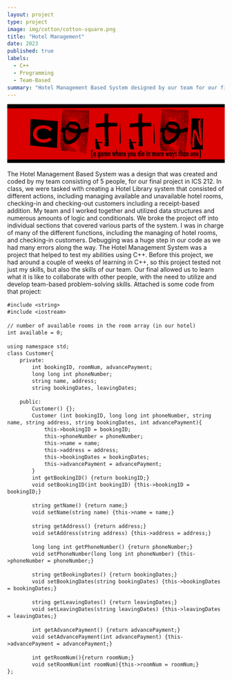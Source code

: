 ```yaml
---
layout: project
type: project
image: img/cotton/cotton-square.png
title: "Hotel Management"
date: 2023
published: true
labels:
  - C++
  - Programming
  - Team-Based
summary: "Hotel Management Based System designed by our team for our final ICS 212 project."
---
```


<img class="img-fluid" src="../img/cotton/cotton-header.png">

The Hotel Management Based System was a design that was created and coded by my team consisting of 5 people, for our final project in ICS 212. In class, we were tasked with creating a Hotel Library system that consisted of different actions, including managing available and unavailable hotel rooms, checking-in and checking-out customers including a receipt-based addition. My team and I worked together and utilized data structures and numerous amounts of logic and conditionals. We broke the project off into individual sections that covered various parts of the system. I was in charge of many of the different functions, including the managing of hotel rooms, and checking-in customers. Debugging was a huge step in our code as we had many errors along the way.
The Hotel Management System was a project that helped to test my abilities using C++. Before this project, we had around a couple of weeks of learning in C++, so this project tested not just my skills, but also the skills of our team. Our final allowed us to learn what it is like to collaborate with other people, with the need to utilize and develop team-based problem-solving skills.
Attached is some code from that project:
```
#include <string>
#include <iostream>

// number of available rooms in the room array (in our hotel)
int available = 0;

using namespace std;
class Customer{
    private:
        int bookingID, roomNum, advancePayment;
        long long int phoneNumber;
        string name, address;
        string bookingDates, leavingDates;   
    
    public:
        Customer() {};
        Customer (int bookingID, long long int phoneNumber, string name, string address, string bookingDates, int advancePayment){
            this->bookingID = bookingID;
            this->phoneNumber = phoneNumber;
            this->name = name;
            this->address = address;
            this->bookingDates = bookingDates;
            this->advancePayment = advancePayment;
        }
        int getBookingID() {return bookingID;}
        void setBookingID(int bookingID) {this->bookingID = bookingID;}

        string getName() {return name;}
        void setName(string name) {this->name = name;}

        string getAddress() {return address;}
        void setAddress(string address) {this->address = address;}

        long long int getPhoneNumber() {return phoneNumber;}
        void setPhoneNumber(long long int phoneNumber) {this->phoneNumber = phoneNumber;}

        string getBookingDates() {return bookingDates;}
        void setBookingDates(string bookingDates) {this->bookingDates = bookingDates;}

        string getLeavingDates() {return leavingDates;}
        void setLeavingDates(string leavingDates) {this->leavingDates = leavingDates;}

        int getAdvancePayment() {return advancePayment;}
        void setAdvancePayment(int advancePayment) {this->advancePayment = advancePayment;}

        int getRoomNum(){return roomNum;}
        void setRoomNum(int roomNum){this->roomNum = roomNum;}
};
```

